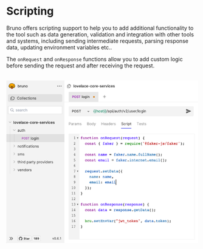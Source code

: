 # Scripting

Bruno offers scripting support to help you to add additional functionality to the tool such as data generation, validation and integration with other tools and systems, including sending intermediate requests, parsing response data, updating environment variables etc..

The `onRequest` and `onResponse` functions allow you to add custom logic before sending the request and after receiving the request. <br /><br />


![bru lang sample](../public/images/scripting.png)